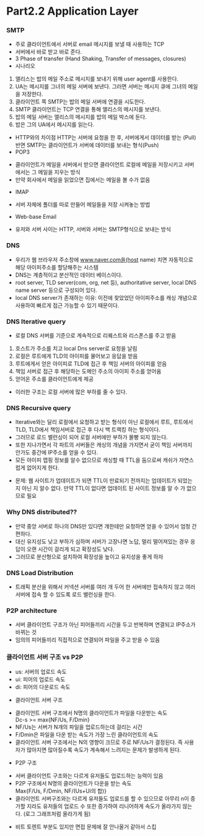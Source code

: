 # Part2.2 Application Layer
### SMTP
* 주로 클라이언트에서 서버로 email 메시지를 보낼 때 사용하는 TCP
* 서버에서 바로 받고 바로 준다.
* 3 Phase of transfer (Hand Shaking, Transfer of messages, closures)
* 시나리오
1. 앨리스는 밥의 메일 주소로 메시지를 보내기 위해 user agent를 사용한다.
2. UA는 메시지를 그녀의 메일 서버에 보낸다. 그러면 서버는 메시지 큐에 그녀의 메일을 저장한다.
3. 클라이언트 쪽 SMTP는 밥의 메일 서버에 연결을 시도한다.
4. SMTP 클라이언트는 TCP 연결을 통해 앨리스의 메시지를 보낸다.
5. 밥의 메일 서버는 앨리스의 메시지를 밥의 메일 박스에 둔다.
6. 밥은 그의 UA에서 메시지를 읽는다.
* HTTP와의 차이점
HTTP는 서버에 요청을 한 후, 서버에게서 데이터를 받는 (Pull) 반면 SMTP는 클라이언트가 서버에 데이터를 보내는 형식(Push)
* POP3
- 클라이언트가 메일을 서버에서 받으면 클라이언트 로컬에 메일을 저장시키고 서버에서는 그 메일을 지우는 방식
- 만약 회사에서 메일을 읽었으면 집에서는 메일을 볼 수가 없음
* IMAP
- 서버 자체에 폴더를 따로 만들어 메일들을 저장 시켜놓는 방법
* Web-base Email
- 유저와 서버 사이는 HTTP, 서버와 서버는 SMTP형식으로 보내는 방식
### DNS
* 우리가 웹 브라우저 주소창에 www.naver.com을(host name) 치면 자동적으로 해당 아이피주소를 할당해주는 시스템
* DNS는 계층적이고 분산적인 데이터 베이스이다.
* root server, TLD server(com, org, net 등), authoritative server, local DNS name server 등으로 구성되어 있다.
* local DNS server가 존재하는 이유: 이전에 찾았었던 아이피주소를 캐싱 개념으로 사용하여 빠르게 접근 가능할 수 있기 때문이다.
### DNS Iterative query
* 로컬 DNS 서버를 기준으로 계속적으로 리퀘스트와 리스폰스를 주고 받음
1) 호스트가 주소를 치고 local Dns server로 요청을 날림
2) 로컬은 루트에게 TLD의 아이피를 물어보고 응답을 받음
3) 루트에게서 얻은 아이피로 TLD에 접근 후 책임 서버의 아이피를 얻음
4) 책임 서버로 접근 후 해당하는 도메인 주소의 아이피 주소를 얻어옴
5) 얻어온 주소를 클라이언트에게 제공
- 이러한 구조는 로컬 서버에 많은 부하를 줄 수 있다.
### DNS Recursive query
* Iterative와는 달리 로컬에서 요청하고 받는 형식이 아닌 로컬에서 루트, 루트에서 TLD, TLD에서 책임서버로 접근 후 다시 백 트랙킹 하는 형식이다.
* 그러므로 로드 밸런싱이 되어 로컬 서버에만 부하가 몰빵 되지 않는다.
* 또한 지나가면서 각 파트의 서버들은 캐싱의 개념을 가지면서 굳이 책임 서버까지 안가도 중간에 IP주소를 얻을 수 있다.
* 모든 아이피 맵핑 정보를 알수 없으므로 캐싱할 때 TTL을 둠으로써 캐쉬가 자연스럽게 없어지게 한다.
- 문제: 웹 사이트가 업데이트가 되면 TTL이 만료되기 전까지는 업데이트가 되었는 지 아닌 지 알수 없다. 만약 TTL이 없다면 업데이트 된 사이트 정보를 알 수 가 없으므로 필요
### Why DNS distributed??
* 만약 중앙 서버로 하나의 DNS만 있다면 걔한테만 요청하면 얻을 수 있어서 엄청 간편하다.
* 대신 유지성도 낮고 부하가 심하며 서버가 고장나면 노답, 멀리 떨어져있는 경우 응답이 오랜 시간이 걸리게 되고 확장성도 낮다.
* 그러므로 분산형으로 설치하여 확장성을 높이고 유지성을 좋게 하자
### DNS Load Distribution
* 트래픽 분산을 위해서 커넥션 서버를 여러 개 두어 한 서버에만 접속하지 않고 여러서버에 접속 할 수 있도록 로드 밸런싱을 한다.
### P2P architecture
* 서버 클라이언트 구조가 아닌 피어들끼리 시간을 두고 반복하며 연결되고 IP주소가 바뀌는 것
* 임의의 피어들끼리 직접적으로 연결되어 파일을 주고 받을 수 있음
### 클라이언트 서버 구조 vs P2P
- us: 서버의 업로드 속도
- ui: 피어의 업로드 속도
- di: 피어의 다운로드 속도
* 클라이언트 서버 구조
- 클라이언트 서버 구조에서 N명의 클라이언트가 파일을 다운받는 속도
<br> Dc-s >= max{NF/Us, F/Dmin}
- NF/Us는 서버가 N개의 파일을 업로드하는데 걸리는 시간
- F/Dmin은 파일을 다운 받는 속도가 가장 느린 클라이언트의 속도
- 클라이언트 서버 구조에서는 N의 영향이 크므로 주로 NF/Us가 결정된다. 즉 사용자가 많아지면 많아질수록 속도가 계속해서 느려지는 문제가 발생하게 된다.
* P2P 구조
- 서버 클라이언트 구조와는 다르게 유저들도 업로드하는 능력이 있음
- P2P 구조에서 N명의 클라이언트가 다운을 받는 속도
<br>Max{F/Us, F/Dmin, NF/(Us+Ui의 합)}
-  클라이언트 서버구조와는 다르게 유저들도 업로드를 할 수 있으므로 아무리 n이 증가할 지라도 유저들의 업로드 수 또한 증가하여 리니어하게 속도가 올라가지 않는다. (로그 그래프처럼 올라가게 됨)
* 비트 토렌트 부분도 있지만 면접 문제에 잘 안나올거 같아서 스킵
